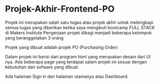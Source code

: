﻿# Projek-Akhir-Frontend-PO

Projek ini merupakan salah satu tugas atau projek akhir untuk melengkapi semua tugas yang diberikan ketika saya mengikuti bootcamp
FULL STACK di Makers Institute
Pengerjaan projek dibagi menjadi beberapa kelompok yang beranggotakan 3 orang

Projek yang dibuat adalah projek PO (Purchasing Order)

Dalam projek ini berisi dari program html yang merupakan desain dari UI nya.
Ada beberapa page yang terdapat salam projek ini sesuai dengan kebutuhan dari sofware yang dibuat.

Ada halaman Sign in dan halaman utamanya atau Dashboard.
